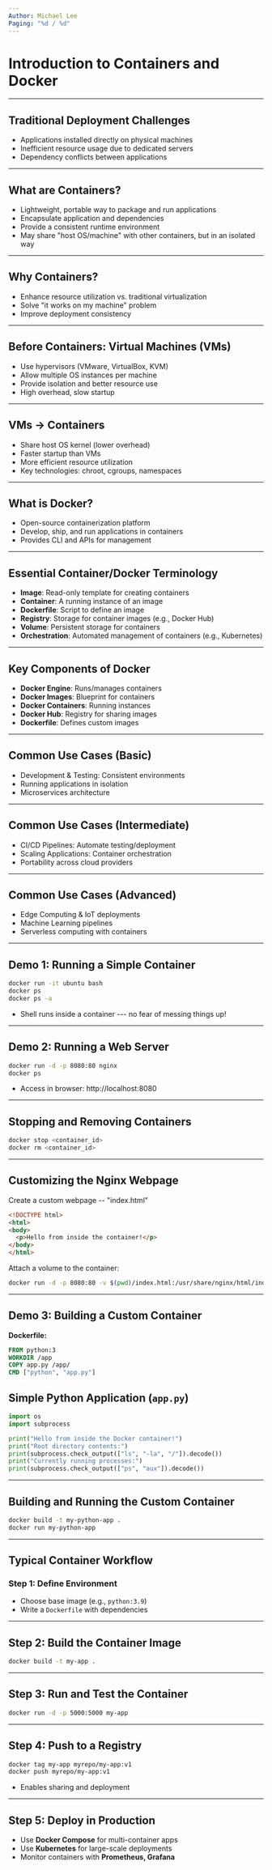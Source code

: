 ```yaml
---
Author: Michael Lee
Paging: "%d / %d"
---
```


# Introduction to Containers and Docker

---

## Traditional Deployment Challenges

- Applications installed directly on physical machines
- Inefficient resource usage due to dedicated servers
- Dependency conflicts between applications

---

## What are Containers?

- Lightweight, portable way to package and run applications
- Encapsulate application and dependencies
- Provide a consistent runtime environment
- May share "host OS/machine" with other containers, but in an isolated way

---

## Why Containers?

- Enhance resource utilization vs. traditional virtualization
- Solve "it works on my machine" problem
- Improve deployment consistency

---

## Before Containers: Virtual Machines (VMs)

- Use hypervisors (VMware, VirtualBox, KVM)
- Allow multiple OS instances per machine
- Provide isolation and better resource use
- High overhead, slow startup

---

## VMs -> Containers

- Share host OS kernel (lower overhead)
- Faster startup than VMs
- More efficient resource utilization
- Key technologies: chroot, cgroups, namespaces

---

## What is Docker?

- Open-source containerization platform
- Develop, ship, and run applications in containers
- Provides CLI and APIs for management

---

## Essential Container/Docker Terminology

- **Image**: Read-only template for creating containers
- **Container**: A running instance of an image
- **Dockerfile**: Script to define an image
- **Registry**: Storage for container images (e.g., Docker Hub)
- **Volume**: Persistent storage for containers
- **Orchestration**: Automated management of containers (e.g., Kubernetes)

---

## Key Components of Docker

- **Docker Engine**: Runs/manages containers
- **Docker Images**: Blueprint for containers
- **Docker Containers**: Running instances
- **Docker Hub**: Registry for sharing images
- **Dockerfile**: Defines custom images

---

## Common Use Cases (Basic)

- Development & Testing: Consistent environments
- Running applications in isolation
- Microservices architecture

---

## Common Use Cases (Intermediate)

- CI/CD Pipelines: Automate testing/deployment
- Scaling Applications: Container orchestration
- Portability across cloud providers

---

## Common Use Cases (Advanced)

- Edge Computing & IoT deployments
- Machine Learning pipelines
- Serverless computing with containers

---

## Demo 1: Running a Simple Container

```bash
docker run -it ubuntu bash
docker ps
docker ps -a
```

- Shell runs inside a container --- no fear of messing things up!

---

## Demo 2: Running a Web Server

```bash
docker run -d -p 8080:80 nginx
docker ps
```

- Access in browser: http://localhost:8080

---

## Stopping and Removing Containers

```bash
docker stop <container_id>
docker rm <container_id>
```

---

## Customizing the Nginx Webpage

Create a custom webpage -- "index.html"

```html
<!DOCTYPE html>
<html>
<body>
  <p>Hello from inside the container!</p>
</body>
</html>
```

Attach a volume to the container:

```bash
docker run -d -p 8080:80 -v $(pwd)/index.html:/usr/share/nginx/html/index.html nginx
```

---

## Demo 3: Building a Custom Container

**Dockerfile:**

```dockerfile
FROM python:3
WORKDIR /app
COPY app.py /app/
CMD ["python", "app.py"]
```

## Simple Python Application (`app.py`)

```python
import os
import subprocess

print("Hello from inside the Docker container!")
print("Root directory contents:")
print(subprocess.check_output(["ls", "-la", "/"]).decode())
print("Currently running processes:")
print(subprocess.check_output(["ps", "aux"]).decode())
```

---

## Building and Running the Custom Container

```bash
docker build -t my-python-app .
docker run my-python-app
```

---

## Typical Container Workflow

### Step 1: Define Environment

- Choose base image (e.g., `python:3.9`)
- Write a `Dockerfile` with dependencies

---

## Step 2: Build the Container Image

```bash
docker build -t my-app .
```

---

## Step 3: Run and Test the Container

```bash
docker run -d -p 5000:5000 my-app
```

---

## Step 4: Push to a Registry

```bash
docker tag my-app myrepo/my-app:v1
docker push myrepo/my-app:v1
```

- Enables sharing and deployment

---

## Step 5: Deploy in Production

- Use **Docker Compose** for multi-container apps
- Use **Kubernetes** for large-scale deployments
- Monitor containers with **Prometheus, Grafana**
